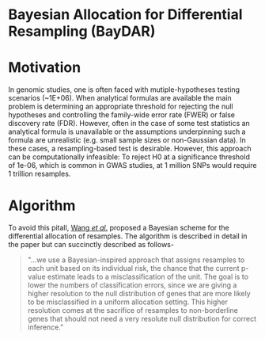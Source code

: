 Bayesian Allocation for Differential Resampling (BayDAR)
======
# Motivation
In genomic studies, one is often faced with mutiple-hypotheses testing
scenarios (~1E+06). When analytical formulas are available the main problem is
determining an appropriate threshold for rejecting the null hypotheses and
controlling the family-wide error rate (FWER) or false discovery rate (FDR).
However, often in the case of some test statistics an analytical formula is
unavailable or the assumptions underpinning such a formula are unrealistic (e.g.
small sample sizes or non-Gaussian data). In these cases, a resampling-based
test is desirable. However, this approach can be computationally infeasible: To
reject H0 at a significance threshold of 1e-06, which is common in GWAS studies,
at 1 million SNPs would require 1 trillion resamples. 
# Algorithm
To avoid this pitall, [Wang *et al.*](http://www.biomedcentral.com/1471-2105/10/198/)
proposed a Bayesian scheme  for the differential allocation of resamples. The
algorithm is described in detail in the paper but can succinctly described as
follows- 
> "...we use a Bayesian-inspired approach that assigns resamples to each unit
based on its individual risk, the chance that the current p-value estimate
leads to a misclassification of the unit. The goal is to lower the numbers of
classification errors, since we are giving a higher resolution to the null
distribution of genes that are more likely to be misclassified in a uniform
allocation setting. This higher resolution comes at the sacrifice of resamples
to non-borderline genes that should not need a very resolute null distribution
for correct inference." 

